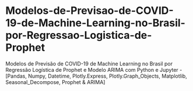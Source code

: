 # Modelos-de-Previsao-de-COVID-19-de-Machine-Learning-no-Brasil-por-Regressao-Logistica-de-Prophet
Modelos de Previsão de COVID-19 de Machine Learning no Brasil por Regressão Logística de Prophet e Modelo ARIMA com Python e Jupyter - [Pandas, Numpy, Datetime, Plotly.Express, Plotly.Graph_Objects, Matplotlib, Seasonal_Decompose, Prophet &amp; ARIMA]
